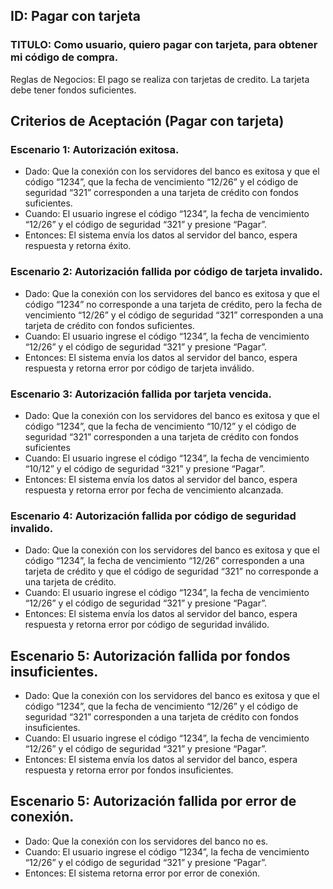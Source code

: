 ## ID: Pagar con tarjeta
### TITULO: Como usuario, quiero pagar con tarjeta, para obtener mi código de compra.
Reglas de Negocios: El pago se realiza con tarjetas de credito. La tarjeta debe tener fondos suficientes.

## Criterios de Aceptación (Pagar con tarjeta)

### Escenario 1: Autorización exitosa.
- Dado: Que la conexión con los servidores del banco es exitosa y que el código “1234”, que la fecha de vencimiento “12/26” y el código de seguridad “321” corresponden a una tarjeta de crédito con fondos suficientes.
- Cuando: El usuario ingrese el código “1234”, la fecha de vencimiento “12/26” y el código de seguridad “321” y presione “Pagar”.
- Entonces: El sistema envía los datos al servidor del banco, espera respuesta y retorna éxito.

### Escenario 2: Autorización fallida por código de tarjeta invalido.
- Dado: Que la conexión con los servidores del banco es exitosa y que el código “1234” no corresponde a una tarjeta de crédito, pero la fecha de vencimiento “12/26” y el código de seguridad “321” corresponden a una tarjeta de crédito con fondos suficientes.
- Cuando: El usuario ingrese el código “1234”, la fecha de vencimiento “12/26” y el código de seguridad “321” y presione “Pagar”.
- Entonces: El sistema envía los datos al servidor del banco, espera respuesta y retorna error por código de tarjeta inválido.

### Escenario 3: Autorización fallida por tarjeta vencida.
- Dado: Que la conexión con los servidores del banco es exitosa y que el código “1234”, que la fecha de vencimiento “10/12” y el código de seguridad “321” corresponden a una tarjeta de crédito con fondos suficientes
- Cuando: El usuario ingrese el código “1234”, la fecha de vencimiento “10/12” y el código de seguridad “321” y presione “Pagar”.
- Entonces: El sistema envía los datos al servidor del banco, espera respuesta y retorna error por fecha de vencimiento alcanzada.

### Escenario 4: Autorización fallida por código de seguridad invalido.
- Dado: Que la conexión con los servidores del banco es exitosa y que el código “1234”, la fecha de vencimiento “12/26” corresponden a una tarjeta de crédito y que el código de seguridad “321” no corresponde a una tarjeta de crédito.
- Cuando: El usuario ingrese el código “1234”, la fecha de vencimiento “12/26” y el código de seguridad “321” y presione “Pagar”.
- Entonces: El sistema envía los datos al servidor del banco, espera respuesta y retorna error por código de seguridad inválido.

## Escenario 5: Autorización fallida por fondos insuficientes.
- Dado: Que la conexión con los servidores del banco es exitosa y que el código “1234”, que la fecha de vencimiento “12/26” y el código de seguridad “321” corresponden a una tarjeta de crédito con fondos insuficientes.
- Cuando: El usuario ingrese el código “1234”, la fecha de vencimiento “12/26” y el código de seguridad “321” y presione “Pagar”.
- Entonces: El sistema envía los datos al servidor del banco, espera respuesta y retorna error por fondos insuficientes.

## Escenario 5: Autorización fallida por error de conexión.
- Dado: Que la conexión con los servidores del banco no es.
- Cuando: El usuario ingrese el código “1234”, la fecha de vencimiento “12/26” y el código de seguridad “321” y presione “Pagar”.
- Entonces: El sistema retorna error por error de conexión.

